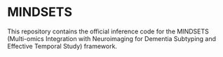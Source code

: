 # MINDSETS

This repository contains the official inference code for the MINDSETS (Multi-omics Integration with Neuroimaging for Dementia Subtyping and Effective Temporal Study) framework.
